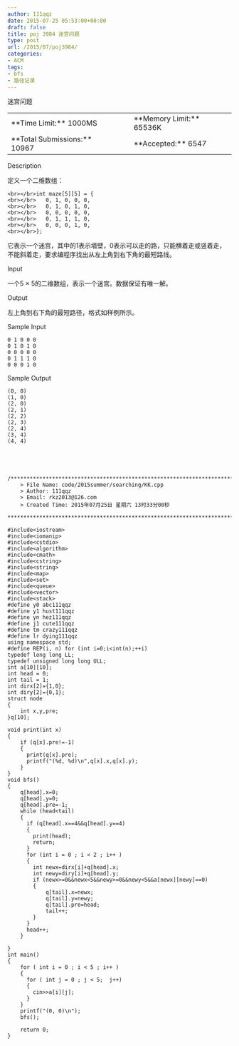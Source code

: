 ```yaml
---
author: 111qqz
date: 2015-07-25 05:53:00+00:00
draft: false
title: poj 3984 迷宫问题
type: post
url: /2015/07/poj3984/
categories:
- ACM
tags:
- bfs
- 路径记录
---
```


迷宫问题





<table align="center" >
<tbody >
<tr >

<td >**Time Limit:** 1000MS
</td>

<td width="10px" >
</td>

<td >**Memory Limit:** 65536K
</td>
</tr>
<tr >

<td >**Total Submissions:** 10967
</td>

<td width="10px" >
</td>

<td >**Accepted:** 6547
</td>
</tr>
</tbody>
</table>





Description




定义一个二维数组：   


    
    <br></br>int maze[5][5] = {
    <br></br>	0, 1, 0, 0, 0,
    <br></br>	0, 1, 0, 1, 0,
    <br></br>	0, 0, 0, 0, 0,
    <br></br>	0, 1, 1, 1, 0,
    <br></br>	0, 0, 0, 1, 0,
    <br></br>};


  
它表示一个迷宫，其中的1表示墙壁，0表示可以走的路，只能横着走或竖着走，不能斜着走，要求编程序找出从左上角到右下角的最短路线。




Input




一个5 × 5的二维数组，表示一个迷宫。数据保证有唯一解。




Output




左上角到右下角的最短路径，格式如样例所示。




Sample Input



    
    0 1 0 0 0
    0 1 0 1 0
    0 0 0 0 0
    0 1 1 1 0
    0 0 0 1 0




Sample Output



    
    (0, 0)
    (1, 0)
    (2, 0)
    (2, 1)
    (2, 2)
    (2, 3)
    (2, 4)
    (3, 4)
    (4, 4)


 

    
    /*************************************************************************
    	> File Name: code/2015summer/searching/KK.cpp
    	> Author: 111qqz
    	> Email: rkz2013@126.com 
    	> Created Time: 2015年07月25日 星期六 13时33分00秒
     ************************************************************************/
    
    #include<iostream>
    #include<iomanip>
    #include<cstdio>
    #include<algorithm>
    #include<cmath>
    #include<cstring>
    #include<string>
    #include<map>
    #include<set>
    #include<queue>
    #include<vector>
    #include<stack>
    #define y0 abc111qqz
    #define y1 hust111qqz
    #define yn hez111qqz
    #define j1 cute111qqz
    #define tm crazy111qqz
    #define lr dying111qqz
    using namespace std;
    #define REP(i, n) for (int i=0;i<int(n);++i)  
    typedef long long LL;
    typedef unsigned long long ULL;
    int a[10][10];
    int head = 0;
    int tail = 1;
    int dirx[2]={1,0};
    int diry[2]={0,1};
    struct node
    {
        int x,y,pre;
    }q[10];
    
    void print(int x)
    {
        if (q[x].pre!=-1)
        {
    	  print(q[x].pre);
    	  printf("(%d, %d)\n",q[x].x,q[x].y);
        }
    }
    void bfs()
    {
        q[head].x=0;
        q[head].y=0;
        q[head].pre=-1;
        while (head<tail)
        {
    	  if (q[head].x==4&&q[head].y==4) 
    	  {
    		print(head);
    		return;
    	  }
    	  for (int i = 0 ; i < 2 ; i++ )
    	  {
    		int newx=dirx[i]+q[head].x;
    		int newy=diry[i]+q[head].y;
    		if (newx>=0&&newx<5&&newy>=0&&newy<5&&a[newx][newy]==0)
    		{
    		    q[tail].x=newx;
    		    q[tail].y=newy;
    		    q[tail].pre=head;
    		    tail++;
    		}
    	  }
    	  head++;
        }
    
    }
    int main()
    {
        for ( int i = 0 ; i < 5 ; i++ )
        {
    	  for ( int j = 0 ; j < 5;  j++)
    	  {
    		cin>>a[i][j];
    	  }
        }
        printf("(0, 0)\n");
        bfs();
      
    	return 0;
    }
    




